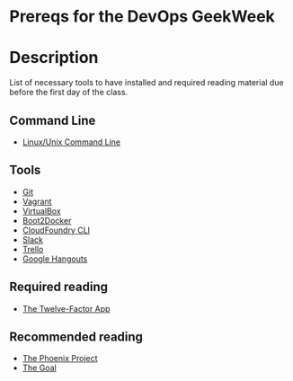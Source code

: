 Prereqs for the DevOps GeekWeek
===============================

# Description

List of necessary tools to have installed and required reading material due before the first day of the class.

## Command Line
 - [Linux/Unix Command Line](https://www.udemy.com/linux-command-line-volume1/)

## Tools

 - [Git](https://help.github.com/articles/set-up-git/)
 - [Vagrant](http://vagrantup.com)
 - [VirtualBox](http://virtualbox.org)
 - [Boot2Docker](http://boot2docker.io/)
 - [CloudFoundry CLI](http://docs.cloudfoundry.org/devguide/installcf/)
 - [Slack](http://slack.com)
 - [Trello](http://trello.com)
 - [Google Hangouts](http://hangouts.google.com)

## Required reading

 - [The Twelve-Factor App](http://12factor.net/)

## Recommended reading

 - [The Phoenix Project](http://www.amazon.com/The-Phoenix-Project-Helping-Business/dp/0988262592)
 - [The Goal](http://www.amazon.com/The-Goal-Process-Ongoing-Improvement/dp/0884271951)
